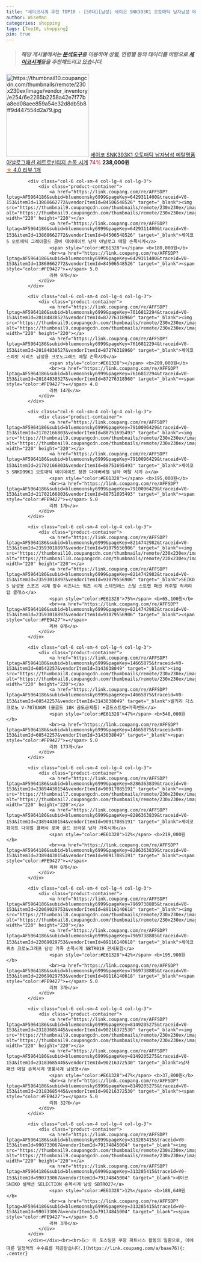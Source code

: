 ```yaml
---
title: "세이코시계 추천 TOP10 - [50대][남성] 세이코 SNK393K1 오토매틱 남자남성 메탈명품 아날로그패션 레트로빈티지 손목 시계"
author: WiseMan
categories: shopping
tags: [Top10, shopping]
pin: true
---
```


> ##### 해당 게시물에서는 [**분석도구**](https://itemscout.io/)를 이용하여 **성별**, **연령별** 등의 데이터를 바탕으로 [**세이코시계**](https://link.coupang.com/a/baae76)들을 추천해드리고 있습니다.
<div class="container"><div class="row">
            <div class="col-6 col-sm-4 col-lg-4 col-lg-3">
                <div class="product-container">
                    <a href="https://link.coupang.com/re/AFFSDP?lptag=AF5964186&subid=bluemoonsky6999&pageKey=8073298679&traceid=V0-153&itemId=22732207264&vendorItemId=89767513240" target="_blank"><img src="https://thumbnail10.coupangcdn.com/thumbnails/remote/230x230ex/image/vendor_inventory/e254/6e2265b2258a42e7f77ba8ed08aee859a54e32d8db5b8ff9d447554d2a79.jpg" alt="https://thumbnail10.coupangcdn.com/thumbnails/remote/230x230ex/image/vendor_inventory/e254/6e2265b2258a42e7f77ba8ed08aee859a54e32d8db5b8ff9d447554d2a79.jpg" width="220" height="220"></a>
                    <a href="https://link.coupang.com/re/AFFSDP?lptag=AF5964186&subid=bluemoonsky6999&pageKey=8073298679&traceid=V0-153&itemId=22732207264&vendorItemId=89767513240" target="_blank">세이코 SNK393K1 오토매틱 남자남성 메탈명품 아날로그패션 레트로빈티지 손목 시계</a>
                    <span style="color:#E61328">74%</span> <b>238,000원</b>
                    <br><a href="https://link.coupang.com/re/AFFSDP?lptag=AF5964186&subid=bluemoonsky6999&pageKey=8073298679&traceid=V0-153&itemId=22732207264&vendorItemId=89767513240" target="_blank"><span style="color:#FE9427">★</span> 4.0
                    리뷰 1개</a>
                </div>
            </div>
            
            <div class="col-6 col-sm-4 col-lg-4 col-lg-3">
                <div class="product-container">
                    <a href="https://link.coupang.com/re/AFFSDP?lptag=AF5964186&subid=bluemoonsky6999&pageKey=6429311400&traceid=V0-153&itemId=13868662772&vendorItemId=84506548526" target="_blank"><img src="https://thumbnail9.coupangcdn.com/thumbnails/remote/230x230ex/image/vendor_inventory/153f/7091387f4ca1868c88cd77bdd69d2cbbee35dafa624bb8d270ebb1d7d37c.jpg" alt="https://thumbnail9.coupangcdn.com/thumbnails/remote/230x230ex/image/vendor_inventory/153f/7091387f4ca1868c88cd77bdd69d2cbbee35dafa624bb8d270ebb1d7d37c.jpg" width="220" height="220"></a>
                    <a href="https://link.coupang.com/re/AFFSDP?lptag=AF5964186&subid=bluemoonsky6999&pageKey=6429311400&traceid=V0-153&itemId=13868662772&vendorItemId=84506548526" target="_blank">세이코5 오토매틱 그레이골드 콤비 데이데이트 남자 아날로그 메탈 손목시계</a>
                    <span style="color:#E61328"></span> <b>180,000원</b>
                    <br><a href="https://link.coupang.com/re/AFFSDP?lptag=AF5964186&subid=bluemoonsky6999&pageKey=6429311400&traceid=V0-153&itemId=13868662772&vendorItemId=84506548526" target="_blank"><span style="color:#FE9427">★</span> 5.0
                    리뷰 9개</a>
                </div>
            </div>
            
            <div class="col-6 col-sm-4 col-lg-4 col-lg-3">
                <div class="product-container">
                    <a href="https://link.coupang.com/re/AFFSDP?lptag=AF5964186&subid=bluemoonsky6999&pageKey=7616812294&traceid=V0-153&itemId=20184838527&vendorItemId=87276318960" target="_blank"><img src="https://thumbnail9.coupangcdn.com/thumbnails/remote/230x230ex/image/vendor_inventory/1c44/1230a1baf85cc7e98810c4953ee3d2be44bf238c340ece2690980f195702.jpg" alt="https://thumbnail9.coupangcdn.com/thumbnails/remote/230x230ex/image/vendor_inventory/1c44/1230a1baf85cc7e98810c4953ee3d2be44bf238c340ece2690980f195702.jpg" width="220" height="220"></a>
                    <a href="https://link.coupang.com/re/AFFSDP?lptag=AF5964186&subid=bluemoonsky6999&pageKey=7616812294&traceid=V0-153&itemId=20184838527&vendorItemId=87276318960" target="_blank">세이코 스피릿 시리즈 남성용 크로노그래프 메탈 손목시계</a>
                    <span style="color:#E61328"></span> <b>209,000원</b>
                    <br><a href="https://link.coupang.com/re/AFFSDP?lptag=AF5964186&subid=bluemoonsky6999&pageKey=7616812294&traceid=V0-153&itemId=20184838527&vendorItemId=87276318960" target="_blank"><span style="color:#FE9427">★</span> 4.0
                    리뷰 14개</a>
                </div>
            </div>
            
            <div class="col-6 col-sm-4 col-lg-4 col-lg-3">
                <div class="product-container">
                    <a href="https://link.coupang.com/re/AFFSDP?lptag=AF5964186&subid=bluemoonsky6999&pageKey=7910096429&traceid=V0-153&itemId=21702166803&vendorItemId=88751695493" target="_blank"><img src="https://thumbnail9.coupangcdn.com/thumbnails/remote/230x230ex/image/vendor_inventory/6881/cec7a47d6c20055d5cdf4c3436f18a428e7f59de9d706d639655f9c5b376.jpg" alt="https://thumbnail9.coupangcdn.com/thumbnails/remote/230x230ex/image/vendor_inventory/6881/cec7a47d6c20055d5cdf4c3436f18a428e7f59de9d706d639655f9c5b376.jpg" width="220" height="220"></a>
                    <a href="https://link.coupang.com/re/AFFSDP?lptag=AF5964186&subid=bluemoonsky6999&pageKey=7910096429&traceid=V0-153&itemId=21702166803&vendorItemId=88751695493" target="_blank">세이코5 SNKD99K1 오토매틱 데이데이트 청판 다이버베젤 남자 메탈 시계 a</a>
                    <span style="color:#E61328"></span> <b>195,000원</b>
                    <br><a href="https://link.coupang.com/re/AFFSDP?lptag=AF5964186&subid=bluemoonsky6999&pageKey=7910096429&traceid=V0-153&itemId=21702166803&vendorItemId=88751695493" target="_blank"><span style="color:#FE9427">★</span> 5.0
                    리뷰 1개</a>
                </div>
            </div>
            
            <div class="col-6 col-sm-4 col-lg-4 col-lg-3">
                <div class="product-container">
                    <a href="https://link.coupang.com/re/AFFSDP?lptag=AF5964186&subid=bluemoonsky6999&pageKey=8214742982&traceid=V0-153&itemId=23593018897&vendorItemId=91079556906" target="_blank"><img src="https://thumbnail10.coupangcdn.com/thumbnails/remote/230x230ex/image/vendor_inventory/e753/a4cbb2e77642f7f3202570fd98d230c5e2086f07d3d1c7634c2d24985ac7.jpg" alt="https://thumbnail10.coupangcdn.com/thumbnails/remote/230x230ex/image/vendor_inventory/e753/a4cbb2e77642f7f3202570fd98d230c5e2086f07d3d1c7634c2d24985ac7.jpg" width="220" height="220"></a>
                    <a href="https://link.coupang.com/re/AFFSDP?lptag=AF5964186&subid=bluemoonsky6999&pageKey=8214742982&traceid=V0-153&itemId=23593018897&vendorItemId=91079556906" target="_blank">SEIKO 5 남성용 스포츠 시계 방수 비즈니스 쿼츠 시계 스테인레스 스틸 스트랩 패션 캐주얼 럭셔리 탑 클래스</a>
                    <span style="color:#E61328">75%</span> <b>65,100원</b>
                    <br><a href="https://link.coupang.com/re/AFFSDP?lptag=AF5964186&subid=bluemoonsky6999&pageKey=8214742982&traceid=V0-153&itemId=23593018897&vendorItemId=91079556906" target="_blank"><span style="color:#FE9427">★</span> 
                    리뷰 0개</a>
                </div>
            </div>
            
            <div class="col-6 col-sm-4 col-lg-4 col-lg-3">
                <div class="product-container">
                    <a href="https://link.coupang.com/re/AFFSDP?lptag=AF5964186&subid=bluemoonsky6999&pageKey=14665875&traceid=V0-153&itemId=60542257&vendorItemId=3143038049" target="_blank"><img src="https://thumbnail8.coupangcdn.com/thumbnails/remote/230x230ex/image/vendor_inventory/c3b2/7e0fcc3f86dcc11a29705ed9ed7816814f31d61de9ffbb0a7d4c019d15dc.jpg" alt="https://thumbnail8.coupangcdn.com/thumbnails/remote/230x230ex/image/vendor_inventory/c3b2/7e0fcc3f86dcc11a29705ed9ed7816814f31d61de9ffbb0a7d4c019d15dc.jpg" width="220" height="220"></a>
                    <a href="https://link.coupang.com/re/AFFSDP?lptag=AF5964186&subid=bluemoonsky6999&pageKey=14665875&traceid=V0-153&itemId=60542257&vendorItemId=3143038049" target="_blank">발키리 다스크로노 V-7070AGM (올골드 18K 금도금제품) +골드스트랩+가죽밴드</a>
                    <span style="color:#E61328">47%</span> <b>540,000원</b>
                    <br><a href="https://link.coupang.com/re/AFFSDP?lptag=AF5964186&subid=bluemoonsky6999&pageKey=14665875&traceid=V0-153&itemId=60542257&vendorItemId=3143038049" target="_blank"><span style="color:#FE9427">★</span> 5.0
                    리뷰 173개</a>
                </div>
            </div>
            
            <div class="col-6 col-sm-4 col-lg-4 col-lg-3">
                <div class="product-container">
                    <a href="https://link.coupang.com/re/AFFSDP?lptag=AF5964186&subid=bluemoonsky6999&pageKey=8286363839&traceid=V0-153&itemId=23894430154&vendorItemId=90917085191" target="_blank"><img src="https://thumbnail7.coupangcdn.com/thumbnails/remote/230x230ex/image/vendor_inventory/3302/11a4a59ce772ee3c945a923b12202fa4c852261e571483e5293ab80071df.jpg" alt="https://thumbnail7.coupangcdn.com/thumbnails/remote/230x230ex/image/vendor_inventory/3302/11a4a59ce772ee3c945a923b12202fa4c852261e571483e5293ab80071df.jpg" width="220" height="220"></a>
                    <a href="https://link.coupang.com/re/AFFSDP?lptag=AF5964186&subid=bluemoonsky6999&pageKey=8286363839&traceid=V0-153&itemId=23894430154&vendorItemId=90917085191" target="_blank">세이코 화이트 다이얼 클래식 로마 골드 브라운 남자 가죽시계</a>
                    <span style="color:#E61328">12%</span> <b>219,000원</b>
                    <br><a href="https://link.coupang.com/re/AFFSDP?lptag=AF5964186&subid=bluemoonsky6999&pageKey=8286363839&traceid=V0-153&itemId=23894430154&vendorItemId=90917085191" target="_blank"><span style="color:#FE9427">★</span> 
                    리뷰 0개</a>
                </div>
            </div>
            
            <div class="col-6 col-sm-4 col-lg-4 col-lg-3">
                <div class="product-container">
                    <a href="https://link.coupang.com/re/AFFSDP?lptag=AF5964186&subid=bluemoonsky6999&pageKey=7969738885&traceid=V0-153&itemId=22069029753&vendorItemId=89116140618" target="_blank"><img src="https://thumbnail8.coupangcdn.com/thumbnails/remote/230x230ex/image/vendor_inventory/38b2/27d204760355520570ee86a0d42d4de8dfa044c407a391fded2324a0c063.JPG" alt="https://thumbnail8.coupangcdn.com/thumbnails/remote/230x230ex/image/vendor_inventory/38b2/27d204760355520570ee86a0d42d4de8dfa044c407a391fded2324a0c063.JPG" width="220" height="220"></a>
                    <a href="https://link.coupang.com/re/AFFSDP?lptag=AF5964186&subid=bluemoonsky6999&pageKey=7969738885&traceid=V0-153&itemId=22069029753&vendorItemId=89116140618" target="_blank">세이코 쿼츠 크로노그래프 남성 가죽 손목시계 SBTR019 관세포함</a>
                    <span style="color:#E61328">42%</span> <b>195,900원</b>
                    <br><a href="https://link.coupang.com/re/AFFSDP?lptag=AF5964186&subid=bluemoonsky6999&pageKey=7969738885&traceid=V0-153&itemId=22069029753&vendorItemId=89116140618" target="_blank"><span style="color:#FE9427">★</span> 5.0
                    리뷰 3개</a>
                </div>
            </div>
            
            <div class="col-6 col-sm-4 col-lg-4 col-lg-3">
                <div class="product-container">
                    <a href="https://link.coupang.com/re/AFFSDP?lptag=AF5964186&subid=bluemoonsky6999&pageKey=8149205275&traceid=V0-153&itemId=23183685445&vendorItemId=90216372530" target="_blank"><img src="https://thumbnail9.coupangcdn.com/thumbnails/remote/230x230ex/image/vendor_inventory/c79b/571302c773d82cfb1e1144124b68286953e2384a4df09527fda88bd90384.jpg" alt="https://thumbnail9.coupangcdn.com/thumbnails/remote/230x230ex/image/vendor_inventory/c79b/571302c773d82cfb1e1144124b68286953e2384a4df09527fda88bd90384.jpg" width="220" height="220"></a>
                    <a href="https://link.coupang.com/re/AFFSDP?lptag=AF5964186&subid=bluemoonsky6999&pageKey=8149205275&traceid=V0-153&itemId=23183685445&vendorItemId=90216372530" target="_blank">남자 패션 메탈 손목시계 명품시계 남성용</a>
                    <span style="color:#E61328">47%</span> <b>37,800원</b>
                    <br><a href="https://link.coupang.com/re/AFFSDP?lptag=AF5964186&subid=bluemoonsky6999&pageKey=8149205275&traceid=V0-153&itemId=23183685445&vendorItemId=90216372530" target="_blank"><span style="color:#FE9427">★</span> 5.0
                    리뷰 32개</a>
                </div>
            </div>
            
            <div class="col-6 col-sm-4 col-lg-4 col-lg-3">
                <div class="product-container">
                    <a href="https://link.coupang.com/re/AFFSDP?lptag=AF5964186&subid=bluemoonsky6999&pageKey=313285415&traceid=V0-153&itemId=990733067&vendorItemId=79174845004" target="_blank"><img src="https://thumbnail9.coupangcdn.com/thumbnails/remote/230x230ex/image/vendor_inventory/c994/6fe9c269cc436715633be5e36642243f5c42254b8bdb310ae6dd33971b1b.jpg" alt="https://thumbnail9.coupangcdn.com/thumbnails/remote/230x230ex/image/vendor_inventory/c994/6fe9c269cc436715633be5e36642243f5c42254b8bdb310ae6dd33971b1b.jpg" width="220" height="220"></a>
                    <a href="https://link.coupang.com/re/AFFSDP?lptag=AF5964186&subid=bluemoonsky6999&pageKey=313285415&traceid=V0-153&itemId=990733067&vendorItemId=79174845004" target="_blank">세이코 SNIKO 셀렉션 SELECTION 손목시계 남성 SBTR027</a>
                    <span style="color:#E61328">12%</span> <b>188,640원</b>
                    <br><a href="https://link.coupang.com/re/AFFSDP?lptag=AF5964186&subid=bluemoonsky6999&pageKey=313285415&traceid=V0-153&itemId=990733067&vendorItemId=79174845004" target="_blank"><span style="color:#FE9427">★</span> 5.0
                    리뷰 3개</a>
                </div>
            </div>
            </div></div><br><br>[👉 이 포스팅은 쿠팡 파트너스 활동의 일환으로, 이에 따른 일정액의 수수료를 제공받습니다.](https://link.coupang.com/a/baae76){: .center}